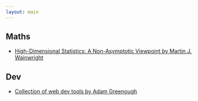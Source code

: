 ```yaml
---
layout: main
---
```


## Maths
- [High-Dimensional Statistics: A Non-Asymptotic Viewpoint by Martin J. Wainwright](https://www.cambridge.org/core/books/highdimensional-statistics/8A91ECEEC38F46DAB53E9FF8757C7A4E)

## Dev
- [Collection of web dev tools by Adam Greenough](https://toolkit.addy.codes/)